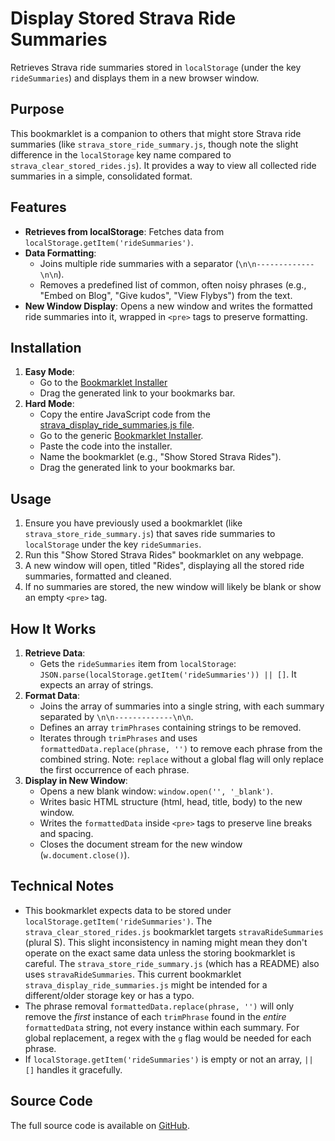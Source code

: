# Display Stored Strava Ride Summaries

Retrieves Strava ride summaries stored in `localStorage` (under the key `rideSummaries`) and displays them in a new browser window.

## Purpose

This bookmarklet is a companion to others that might store Strava ride summaries (like `strava_store_ride_summary.js`, though note the slight difference in the `localStorage` key name compared to `strava_clear_stored_rides.js`). It provides a way to view all collected ride summaries in a simple, consolidated format.

## Features

-   **Retrieves from localStorage**: Fetches data from `localStorage.getItem('rideSummaries')`.
-   **Data Formatting**:
    -   Joins multiple ride summaries with a separator (`\n\n-------------\n\n`).
    -   Removes a predefined list of common, often noisy phrases (e.g., "Embed on Blog", "Give kudos", "View Flybys") from the text.
-   **New Window Display**: Opens a new window and writes the formatted ride summaries into it, wrapped in `<pre>` tags to preserve formatting.

## Installation

1.  **Easy Mode**:
    *   Go to the [Bookmarklet Installer](https://austegard.com/web-utilities/bookmarklet-installer.html?bookmarklet=strava_display_ride_summaries.js)
    *   Drag the generated link to your bookmarks bar.
2.  **Hard Mode**:
    *   Copy the entire JavaScript code from the [strava_display_ride_summaries.js file](https://github.com/oaustegard/bookmarklets/blob/main/strava_display_ride_summaries.js).
    *   Go to the generic [Bookmarklet Installer](https://austegard.com/web-utilities/bookmarklet-installer.html).
    *   Paste the code into the installer.
    *   Name the bookmarklet (e.g., "Show Stored Strava Rides").
    *   Drag the generated link to your bookmarks bar.

## Usage

1.  Ensure you have previously used a bookmarklet (like `strava_store_ride_summary.js`) that saves ride summaries to `localStorage` under the key `rideSummaries`.
2.  Run this "Show Stored Strava Rides" bookmarklet on any webpage.
3.  A new window will open, titled "Rides", displaying all the stored ride summaries, formatted and cleaned.
4.  If no summaries are stored, the new window will likely be blank or show an empty `<pre>` tag.

## How It Works

1.  **Retrieve Data**:
    *   Gets the `rideSummaries` item from `localStorage`: `JSON.parse(localStorage.getItem('rideSummaries')) || []`. It expects an array of strings.
2.  **Format Data**:
    *   Joins the array of summaries into a single string, with each summary separated by `\n\n-------------\n\n`.
    *   Defines an array `trimPhrases` containing strings to be removed.
    *   Iterates through `trimPhrases` and uses `formattedData.replace(phrase, '')` to remove each phrase from the combined string. Note: `replace` without a global flag will only replace the first occurrence of each phrase.
3.  **Display in New Window**:
    *   Opens a new blank window: `window.open('', '_blank')`.
    *   Writes basic HTML structure (html, head, title, body) to the new window.
    *   Writes the `formattedData` inside `<pre>` tags to preserve line breaks and spacing.
    *   Closes the document stream for the new window (`w.document.close()`).

## Technical Notes

-   This bookmarklet expects data to be stored under `localStorage.getItem('rideSummaries')`. The `strava_clear_stored_rides.js` bookmarklet targets `stravaRideSummaries` (plural S). This slight inconsistency in naming might mean they don't operate on the exact same data unless the storing bookmarklet is careful. The `strava_store_ride_summary.js` (which has a README) also uses `stravaRideSummaries`. This current bookmarklet `strava_display_ride_summaries.js` might be intended for a different/older storage key or has a typo.
-   The phrase removal `formattedData.replace(phrase, '')` will only remove the *first* instance of each `trimPhrase` found in the *entire* `formattedData` string, not every instance within each summary. For global replacement, a regex with the `g` flag would be needed for each phrase.
-   If `localStorage.getItem('rideSummaries')` is empty or not an array, `|| []` handles it gracefully.

## Source Code

The full source code is available on [GitHub](https://github.com/oaustegard/bookmarklets/blob/main/strava_display_ride_summaries.js).
